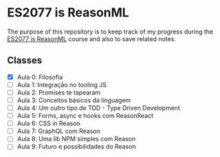 # ES2077 is ReasonML

The purpose of this repository is to keep track of my progress during the [ES2077 is ReasonML](https://es77.fakenickels.dev/) course and also to save related notes.

## Classes

- [x] Aula 0: Filosofia
- [ ] Aula 1: Integração no tooling JS
- [ ] Aula 2: Promises te tapearam
- [ ] Aula 3: Conceitos básicos da linguagem
- [ ] Aula 4: Um outro tipo de TDD - Type Driven Development
- [ ] Aula 5: Forms, async e hooks com ReasonReact
- [ ] Aula 6: CSS in Reason
- [ ] Aula 7: GraphQL com Reason
- [ ] Aula 8: Uma lib NPM simples com Reason
- [ ] Aula 9: Futuro e possibilidades do Reason
